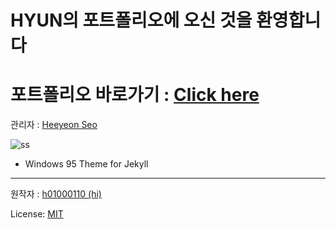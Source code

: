 # HYUN의 포트폴리오에 오신 것을 환영합니다 

# 포트폴리오 바로가기 : [Click here](https://shyun03.github.io/me/)

관리자 : [Heeyeon Seo](https://github.com/shyun03)

![ss](https://github.com/h01000110/windows-95/raw/gh-pages/screenshot_2.png)
- Windows 95 Theme for Jekyll



------------------------------
원작자 : [h01000110 (hi)](https://github.com/h01000110)

License: [MIT](https://github.com/h01000110/windows-95/blob/master/LICENSE)
